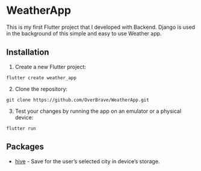# WeatherApp

This is my first Flutter project that I developed with Backend.
Django is used in the background of this simple and easy to use Weather app.

## Installation

1. Create a new Flutter project:
```
flutter create weather_app
```

2. Clone the repository:
```
git clone https://github.com/OverBrave/WeatherApp.git
```

3. Test your changes by running the app on an emulator or a physical device:
```
flutter run
```

## Packages

- [hive](https://pub.dev/packages/google_nav_bar) - Save for the user’s selected city in device’s storage.
